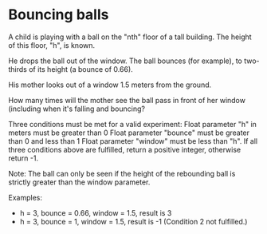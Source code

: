 # Bouncing balls

A child is playing with a ball on the "nth" floor of a tall building. The height of this floor, "h", is known.

He drops the ball out of the window. The ball bounces (for example), to two-thirds of its height (a bounce of 0.66).

His mother looks out of a window 1.5 meters from the ground.

How many times will the mother see the ball pass in front of her window (including when it's falling and bouncing?

Three conditions must be met for a valid experiment:
  Float parameter "h" in meters must be greater than 0
  Float parameter "bounce" must be greater than 0 and less than 1
  Float parameter "window" must be less than "h".
If all three conditions above are fulfilled, return a positive integer, otherwise return -1.

Note:
The ball can only be seen if the height of the rebounding ball is strictly greater than the window parameter.

Examples:
  - h = 3, bounce = 0.66, window = 1.5, result is 3
  - h = 3, bounce = 1, window = 1.5, result is -1  (Condition 2 not fulfilled.)
